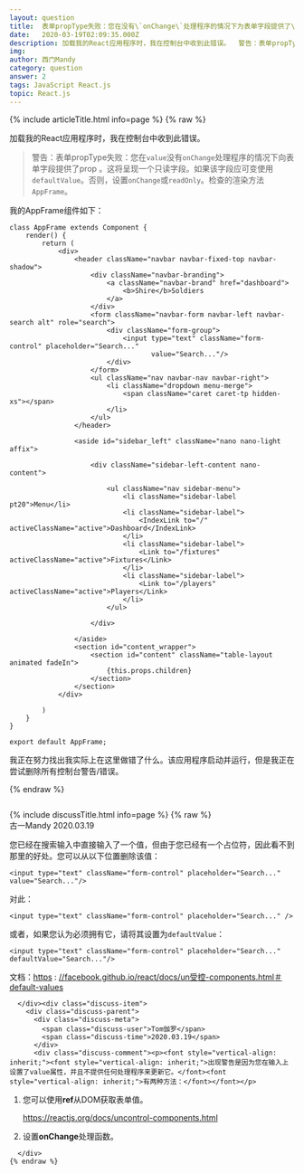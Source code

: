 ```yaml
---
layout: question
title:  表单propType失败：您在没有\`onChange\`处理程序的情况下为表单字段提供了\`value\`属性
date:   2020-03-19T02:09:35.000Z
description: 加载我的React应用程序时，我在控制台中收到此错误。  警告：表单propType失败：您在value没有onChange处理程序的情况下向表单字...
img: 
author: 西门Mandy
category: question
answer: 2
tags: JavaScript React.js
topic: React.js
---
```

<div class="article-root">
  <div class="article">
    {% include articleTitle.html info=page %}
    {% raw %}
    <div class="article-content"><p><font style="vertical-align: inherit;"><font style="vertical-align: inherit;">加载我的React应用程序时，我在控制台中收到此错误。</font></font></p>

<blockquote>
  <p><font style="vertical-align: inherit;"><font style="vertical-align: inherit;">警告：表单propType失败：您在</font></font><code>value</code><font style="vertical-align: inherit;"><font style="vertical-align: inherit;">没有</font></font><code>onChange</code><font style="vertical-align: inherit;"><font style="vertical-align: inherit;">处理程序的</font><font style="vertical-align: inherit;">情况下向表单字段</font><font style="vertical-align: inherit;">提供了</font><font style="vertical-align: inherit;">prop </font><font style="vertical-align: inherit;">。</font><font style="vertical-align: inherit;">这将呈现一个只读字段。</font><font style="vertical-align: inherit;">如果该字段应可变使用</font></font><code>defaultValue</code><font style="vertical-align: inherit;"><font style="vertical-align: inherit;">。</font><font style="vertical-align: inherit;">否则，设置</font></font><code>onChange</code><font style="vertical-align: inherit;"><font style="vertical-align: inherit;">或</font></font><code>readOnly</code><font style="vertical-align: inherit;"><font style="vertical-align: inherit;">。</font><font style="vertical-align: inherit;">检查的渲染方法
   </font></font><code>AppFrame</code><font style="vertical-align: inherit;"><font style="vertical-align: inherit;">。</font></font></p>
</blockquote>

<p><font style="vertical-align: inherit;"><font style="vertical-align: inherit;">我的AppFrame组件如下：</font></font></p>

<pre><code>class AppFrame extends Component {<font></font>
    render() {<font></font>
        return (<font></font>
            &lt;div&gt;<font></font>
                &lt;header className="navbar navbar-fixed-top navbar-shadow"&gt;<font></font>
                    &lt;div className="navbar-branding"&gt;<font></font>
                        &lt;a className="navbar-brand" href="dashboard"&gt;<font></font>
                            &lt;b&gt;Shire&lt;/b&gt;Soldiers<font></font>
                        &lt;/a&gt;<font></font>
                    &lt;/div&gt;<font></font>
                    &lt;form className="navbar-form navbar-left navbar-search alt" role="search"&gt;<font></font>
                        &lt;div className="form-group"&gt;<font></font>
                            &lt;input type="text" className="form-control" placeholder="Search..."<font></font>
                                   value="Search..."/&gt;<font></font>
                        &lt;/div&gt;<font></font>
                    &lt;/form&gt;<font></font>
                    &lt;ul className="nav navbar-nav navbar-right"&gt;<font></font>
                        &lt;li className="dropdown menu-merge"&gt;<font></font>
                            &lt;span className="caret caret-tp hidden-xs"&gt;&lt;/span&gt;<font></font>
                        &lt;/li&gt;<font></font>
                    &lt;/ul&gt;<font></font>
                &lt;/header&gt;<font></font>
<font></font>
                &lt;aside id="sidebar_left" className="nano nano-light affix"&gt;<font></font>
<font></font>
                    &lt;div className="sidebar-left-content nano-content"&gt;<font></font>
<font></font>
                        &lt;ul className="nav sidebar-menu"&gt;<font></font>
                            &lt;li className="sidebar-label pt20"&gt;Menu&lt;/li&gt;<font></font>
                            &lt;li className="sidebar-label"&gt;<font></font>
                                &lt;IndexLink to="/" activeClassName="active"&gt;Dashboard&lt;/IndexLink&gt;<font></font>
                            &lt;/li&gt;<font></font>
                            &lt;li className="sidebar-label"&gt;<font></font>
                                &lt;Link to="/fixtures" activeClassName="active"&gt;Fixtures&lt;/Link&gt;<font></font>
                            &lt;/li&gt;<font></font>
                            &lt;li className="sidebar-label"&gt;<font></font>
                                &lt;Link to="/players" activeClassName="active"&gt;Players&lt;/Link&gt;<font></font>
                            &lt;/li&gt;<font></font>
                        &lt;/ul&gt;<font></font>
<font></font>
                    &lt;/div&gt;<font></font>
<font></font>
                &lt;/aside&gt;<font></font>
                &lt;section id="content_wrapper"&gt;<font></font>
                    &lt;section id="content" className="table-layout animated fadeIn"&gt;<font></font>
                        {this.props.children}<font></font>
                    &lt;/section&gt;<font></font>
                &lt;/section&gt;<font></font>
            &lt;/div&gt;<font></font>
<font></font>
        )<font></font>
    }<font></font>
}<font></font>
<font></font>
export default AppFrame;<font></font>
</code></pre>

<p><font style="vertical-align: inherit;"><font style="vertical-align: inherit;">我正在努力找出我实际上在这里做错了什么。</font><font style="vertical-align: inherit;">该应用程序启动并运行，但是我正在尝试删除所有控制台警告/错误。</font></font></p></div>
    {% endraw %}
  </div>
  <p style="height: 0;width:0;overflow: hidden;"> 第2246篇《表单propType失败：您在没有`onChange`处理程序的情况下为表单字段提供了`value`属性》来自Winter(https://github.com/aiyld/aiyld.github.io)的站点</p>
  <div class="discuss-wrapper">
    {% include discussTitle.html info=page %}
    {% raw %}
    <div class="discuss-item">
        <div class="discuss-parent">
          <div class="discuss-meta">
            <span class="discuss-user">古一Mandy</span>
            <span class="discuss-time">2020.03.19</span>
          </div>
          <div class="discuss-comment"><p><font style="vertical-align: inherit;"><font style="vertical-align: inherit;">您已经在搜索输入中直接输入了一个值，但由于您已经有一个占位符，因此看不到那里的好处。</font><font style="vertical-align: inherit;">您可以从以下位置删除该值：</font></font></p>

<pre><code>&lt;input type="text" className="form-control" placeholder="Search..." value="Search..."/&gt;
</code></pre>

<p><font style="vertical-align: inherit;"><font style="vertical-align: inherit;">对此：</font></font></p>

<pre><code>&lt;input type="text" className="form-control" placeholder="Search..." /&gt;
</code></pre>

<p><font style="vertical-align: inherit;"><font style="vertical-align: inherit;">或者，如果您认为必须拥有它，请将其设置为</font></font><code>defaultValue</code><font style="vertical-align: inherit;"><font style="vertical-align: inherit;">：</font></font></p>

<pre><code>&lt;input type="text" className="form-control" placeholder="Search..." defaultValue="Search..."/&gt;
</code></pre>

<p><font style="vertical-align: inherit;"><font style="vertical-align: inherit;">文档：</font><a href="https://facebook.github.io/react/docs/uncontrolled-components.html#default-values" rel="noreferrer"><font style="vertical-align: inherit;">https</font></a><font style="vertical-align: inherit;"> : </font></font><a href="https://facebook.github.io/react/docs/uncontrolled-components.html#default-values" rel="noreferrer"><font style="vertical-align: inherit;"><font style="vertical-align: inherit;">//facebook.github.io/react/docs/un受控-components.html＃default-values</font></font></a></p></div>
        </div>
        
      </div><div class="discuss-item">
        <div class="discuss-parent">
          <div class="discuss-meta">
            <span class="discuss-user">Tom伽罗</span>
            <span class="discuss-time">2020.03.19</span>
          </div>
          <div class="discuss-comment"><p><font style="vertical-align: inherit;"><font style="vertical-align: inherit;">出现警告是因为您在输入上设置了value属性，并且不提供任何处理程序来更新它。</font><font style="vertical-align: inherit;">有两种方法：</font></font></p>

<ol>
<li><p><font style="vertical-align: inherit;"><font style="vertical-align: inherit;">您可以使用</font></font><strong><font style="vertical-align: inherit;"><font style="vertical-align: inherit;">ref</font></font></strong><font style="vertical-align: inherit;"><font style="vertical-align: inherit;">从DOM获取表单值。</font></font></p>

<p><a href="https://reactjs.org/docs/uncontrolled-components.html" rel="nofollow noreferrer"><font style="vertical-align: inherit;"><font style="vertical-align: inherit;">https://reactjs.org/docs/uncontrol-components.html</font></font></a></p></li>
<li><p><font style="vertical-align: inherit;"><font style="vertical-align: inherit;">设置</font></font><strong><font style="vertical-align: inherit;"><font style="vertical-align: inherit;">onChange</font></font></strong><font style="vertical-align: inherit;"><font style="vertical-align: inherit;">处理函数。</font></font></p></li>
</ol></div>
        </div>
        
      </div>
    {% endraw %}
  </div>
<div>
